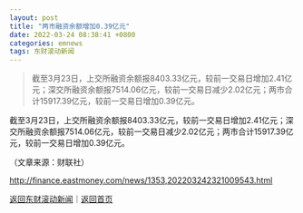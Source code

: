 ```yaml
---
layout: post
title: "两市融资余额增加0.39亿元"
date: 2022-03-24 08:38:41 +0800
categories: emnews
tags: 东财滚动新闻
---
```

> 截至3月23日，上交所融资余额报8403.33亿元，较前一交易日增加2.41亿元；深交所融资余额报7514.06亿元，较前一交易日减少2.02亿元；两市合计15917.39亿元，较前一交易日增加0.39亿元。

<p>截至3月23日，上交所融资余额报8403.33亿元，较前一交易日增加2.41亿元；深交所融资余额报7514.06亿元，较前一交易日减少2.02亿元；两市合计15917.39亿元，较前一交易日增加0.39亿元。</p><p class="em_media">（文章来源：财联社）</p>

<http://finance.eastmoney.com/news/1353,202203242321009543.html>

[返回东财滚动新闻](//finews.withounder.com/emnews/)｜[返回首页](//finews.withounder.com/)